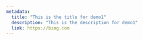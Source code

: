 ```yaml
---
metadata:
  title: "This is the title for demo1"
  description: "This is the description for demo1"
  link: https://bing.com
---
```

